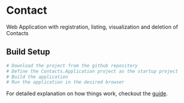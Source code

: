 # Contact
Web Application with registration, listing, visualization and deletion of Contacts

## Build Setup

``` bash
# Download the project from the github repository
# Define the Contacts.Application project as the startup project
# Build the application
# Run the application in the desired browser
```

For detailed explanation on how things work, checkout the [guide](https://docs.microsoft.com/pt-br/aspnet/core).

